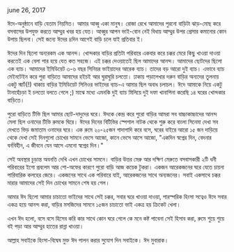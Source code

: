 june 26, 2017

ঈদে-অনুষ্ঠানে বাড়ি যেতাম নিয়মিত। আমার আব্বু একা মানুষ। রোজা রেখে আমাদের পুরনো বাড়িটা ঝাড়-মোছ করে বসবাসের উপযুক্ত করতে আম্মুর খবর হয় যেত। আব্বুর আপন ভাই-বোন নেই বিধায় আম্মুর উপর প্রেসার কমানোর কোন উপায় ছিলনা। সেই জন্যে ঈদের ৪দিন আগেই বাড়ি চলে যাই প্রতিবার ই।

ঈদের দিন ছিলো অন্যরকম এক আনন্দ। খোন্দকার বাড়ির প্রতিটা পরিবারে একবার করে চক্কর মেরে কিছু খাওয়া দাওয়া করতেই এক বেলা পার হয়ে যেত কত সহজে। এই চক্কর দেওয়াতেই ছিল আমাদের আনন্দ। আমাদের ছোটদের ছিলো এক ব্যাচ। আমাদের ইমিডিয়েট ৩-৬ বছর সিনিয়র ভাইয়াদের আরেক ব্যাচ। তাদের বড় আরো দুই ব্যাচ। এভাবে ব্যাচ মেইনটেইন করে পুরা বাড়িতে আমাদের হইচই আর ঘুরাঘুরি চলতো। ঢাকায় পড়ালেখার দরুন বাড়ির অন্যদের তুলনায় একটু স্মার্ট(!) থাকায় বাড়ির ইমিডিয়েট সিনিওর ভাইদের ব্যাচ-এ আমার ছিল অবাধ চলাচল। ঈদে আমাকে নিয়ে একটু টানাহেঁচড়া ই চলতো বলতে গেলে ;) মাঝে মধ্যে এমনকি দুই ব্যাচ মিলিয়ে দুই দফা খানাপিনা করেছি ১৪ ঘরের খোন্দকার বাড়িতে।

পুরো বাড়িতে টিভি ছিল আমার ছোট-দাদুদের ঘরে। ঈদকে কেন্দ্র করে পুরো বাড়ির আমরা সব বাচ্চাকাচ্চাদের আনন্দ মেলা ছিল ওনাদের টিভি রুমকে ঘিরে। ঈদের দিনের বিটিভির স্পেশাল নাটক থেকে শুরু করে বাংলা সিনেমা দেখা সব দেখতে ভিড় জমাতাম ওনাদের ঘরে। এক রুমে ২০-২৫জন গাদাগাদি করে বসে, ঘরের বাইরে আরো ১৫ জন দাড়িয়ে থেকে দেখা সেই দিনগুলো চোখের সামনে ভেসে আজো, কানে ভেসে আসে আজো,
"একদিন স্বপ্নের দিন, বেদনার বর্নবিহীন,
এ জীবনে যেন আসে এমনো স্বপ্নের দিন।"

সেই অবস্থার চূড়ান্ত অবনতি দেখি এখন চোখের সামনে। বাড়ির উত্তর মেরু আর দক্ষিণ মেরুতে বসবাসকারী ২টি ধনী পরিবারের ইগো প্রবলেম আর শো-অফের কারণে পুরো বাড়ি আজ কয়েক টুকরা। একজন আরেকজনের ঘরে যেতে চায়না পারিবারিক কলহের জেরে। একজনের সাথে এক পরিবারে যাই, আরেকজনের সাথে অন্যজনের। সবাই একসাথে চক্কর মারার আমাদের সেই দিন চোখের সামনে শেষ হয় গেল।

আমার ঈদ ছিলো আমার চাচাতো ভাইদের সাথে সেই চক্কর, সবার ঘরে খাওয়া দাওয়া, পারস্পরিক হিংসা সত্বেও ঈদে সবার একত্র হয়ে আনন্দ করা, বাড়ির মসজিদের সামনে ১৫জন চাচাতো ভাই একত্র হয় ক্রিকেট খেলা।

এখন ঈদ হলো, বসে বসে হিসেব করি কার সাথে কোন ঘরে গেলে কে মনে কষ্ট পাবেনা সেই হিসাব করা, রুমে শুয়ে শুয়ে বই পড়া আর আম্মুর হাতের রান্না খাওয়া।

আল্লাহ সবাইকে হিংসা-বিদ্বেষ মুক্ত ঈদ পালন করার সুযোগ দিন সবাইকে। ঈদ মুবারাক।